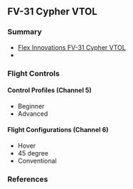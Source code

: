 
## FV-31 Cypher VTOL

### Summary

- [Flex Innovations FV-31 Cypher VTOL](https://www.flexinnovations.com/product/fv-31-cypher-vtol-edf-spnp/)
- 

### Flight Controls

#### Control Profiles (Channel 5)

- Beginner
- Advanced

#### Flight Configurations (Channel 6)

- Hover
- 45 degree
- Conventional

### References

